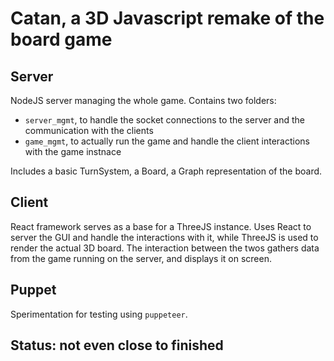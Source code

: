 # Catan, a 3D Javascript remake of the board game

## Server 
NodeJS server managing the whole game. Contains two folders:

- `server_mgmt`, to handle the socket connections to the server and the communication with the clients
- `game_mgmt`, to actually run the game and handle the client interactions with the game instnace

Includes a basic TurnSystem, a Board, a Graph representation of the board.

## Client
React framework serves as a base for a ThreeJS instance.
Uses React to server the GUI and handle the interactions with it, while ThreeJS is used to render the actual 3D board. 
The interaction between the twos gathers data from the game running on the server, and displays it on screen.

## Puppet
Sperimentation for testing using `puppeteer`. 

## Status: not even close to finished
